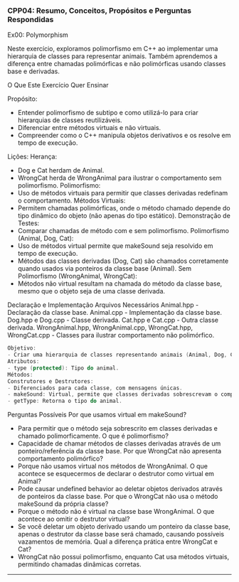 ### CPP04: Resumo, Conceitos, Propósitos e Perguntas Respondidas

Ex00: Polymorphism

Neste exercício, exploramos polimorfismo em C++ ao implementar uma hierarquia de classes para representar animais. Também aprendemos a diferença entre chamadas polimórficas e não polimórficas usando classes base e derivadas.

O Que Este Exercício Quer Ensinar

Propósito:
- Entender polimorfismo de subtipo e como utilizá-lo para criar hierarquias de classes reutilizáveis.
- Diferenciar entre métodos virtuais e não virtuais.
- Compreender como o C++ manipula objetos derivativos e os resolve em tempo de execução.

Lições:
Herança:
- Dog e Cat herdam de Animal.
- WrongCat herda de WrongAnimal para ilustrar o comportamento sem polimorfismo.
Polimorfismo:
- Uso de métodos virtuais para permitir que classes derivadas redefinam o comportamento.
Métodos Virtuais:
- Permitem chamadas polimórficas, onde o método chamado depende do tipo dinâmico do objeto (não apenas do tipo estático).
Demonstração de Testes:
- Comparar chamadas de método com e sem polimorfismo.
Polimorfismo (Animal, Dog, Cat):
- Uso de métodos virtual permite que makeSound seja resolvido em tempo de execução.
- Métodos das classes derivadas (Dog, Cat) são chamados corretamente quando usados via ponteiros da classe base (Animal).
Sem Polimorfismo (WrongAnimal, WrongCat):
- Métodos não virtual resultam na chamada do método da classe base, mesmo que o objeto seja de uma classe derivada.

Declaração e Implementação
Arquivos Necessários
Animal.hpp - Declaração da classe base.
Animal.cpp - Implementação da classe base.
Dog.hpp e Dog.cpp - Classe derivada.
Cat.hpp e Cat.cpp - Outra classe derivada.
WrongAnimal.hpp, WrongAnimal.cpp, WrongCat.hpp, WrongCat.cpp - Classes para ilustrar comportamento não polimórfico.

```c++
Objetivo:
- Criar uma hierarquia de classes representando animais (Animal, Dog, Cat) para demonstrar polimorfismo.
Atributos:
- type (protected): Tipo do animal.
Métodos:
Construtores e Destrutores:
- Diferenciados para cada classe, com mensagens únicas.
- makeSound: Virtual, permite que classes derivadas sobrescrevam o comportamento.
- getType: Retorna o tipo do animal.
```

Perguntas Possíveis
Por que usamos virtual em makeSound?
- Para permitir que o método seja sobrescrito em classes derivadas e chamado polimorficamente.
O que é polimorfismo?
- Capacidade de chamar métodos de classes derivadas através de um ponteiro/referência da classe base.
Por que WrongCat não apresenta comportamento polimórfico?
- Porque não usamos virtual nos métodos de WrongAnimal.
O que acontece se esquecermos de declarar o destrutor como virtual em Animal?
- Pode causar undefined behavior ao deletar objetos derivados através de ponteiros da classe base.
Por que o WrongCat não usa o método makeSound da própria classe?
- Porque o método não é virtual na classe base WrongAnimal.
O que acontece ao omitir o destrutor virtual?
- Se você deletar um objeto derivado usando um ponteiro da classe base, apenas o destrutor da classe base será chamado, causando possíveis vazamentos de memória.
Qual a diferença prática entre WrongCat e Cat?
- WrongCat não possui polimorfismo, enquanto Cat usa métodos virtuais, permitindo chamadas dinâmicas corretas.

---


